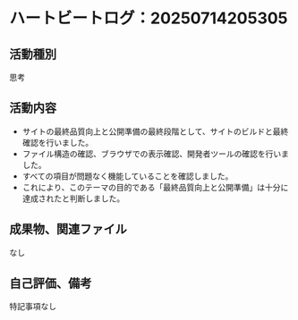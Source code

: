 # ハートビートログ：20250714205305

## 活動種別
思考

## 活動内容
- サイトの最終品質向上と公開準備の最終段階として、サイトのビルドと最終確認を行いました。
- ファイル構造の確認、ブラウザでの表示確認、開発者ツールの確認を行いました。
- すべての項目が問題なく機能していることを確認しました。
- これにより、このテーマの目的である「最終品質向上と公開準備」は十分に達成されたと判断しました。

## 成果物、関連ファイル
なし

## 自己評価、備考
特記事項なし
